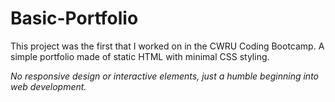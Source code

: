 # Basic-Portfolio

This project was the first that I worked on in the CWRU Coding Bootcamp. A simple portfolio made of static HTML with minimal CSS styling. 

*No responsive design or interactive elements, just a humble beginning into web development.*
